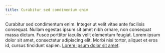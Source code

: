 ```yaml
---
title: Curabitur sed condimentum enim
---
```


Curabitur sed condimentum enim. Integer ut velit vitae ante facilisis
consequat. Nullam egestas ipsum sit amet nibh ornare, non consequat massa
dictum. Fusce porttitor iaculis velit elementum feugiat. Lorem ipsum dolor sit
amet, consectetur adipiscing elit. Morbi nisi tortor, aliquet et eros id,
cursus tincidunt sapien. [Lorem ipsum dolor sit amet][link].

[link]: /posts/lorem-ipsum-dolor-sit-amet/
